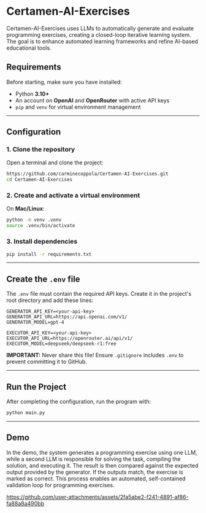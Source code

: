 # Certamen-AI-Exercises
Certamen-AI-Exercises uses LLMs to automatically generate and evaluate programming exercises, creating a closed-loop iterative learning system.
The goal is to enhance automated learning frameworks and refine AI-based educational tools.

## Requirements

Before starting, make sure you have installed:

- Python **3.10+**
- An account on **OpenAI** and **OpenRouter** with active API keys
- `pip` and `venv` for virtual environment management

---

## Configuration

### 1. **Clone the repository**

Open a terminal and clone the project:

```sh
https://github.com/carminecoppola/Certamen-AI-Exercises.git
cd Certamen-AI-Exercises
```

### 2. **Create and activate a virtual environment**

On **Mac/Linux**:
```sh
python -m venv .venv
source .venv/bin/activate
```


### 3. **Install dependencies**

```sh
pip install -r requirements.txt
```

---

## Create the `.env` file

The `.env` file must contain the required API keys. Create it in the project's root directory and add these lines:

```
GENERATOR_API_KEY=<your-api-key>
GENERATOR_API_URL=https://api.openai.com/v1/
GENERATOR_MODEL=gpt-4

EXECUTOR_API_KEY=<your-api-key>
EXECUTOR_API_URL=https://openrouter.ai/api/v1/
EXECUTOR_MODEL=deepseek/deepseek-r1:free
```

**IMPORTANT:** Never share this file! Ensure `.gitignore` includes `.env` to prevent committing it to GitHub.

---

## Run the Project

After completing the configuration, run the program with:

```sh
python main.py
```
---

## Demo
In the demo, the system generates a programming exercise using one LLM, while a second LLM is responsible for solving the task, compiling the solution, and executing it.
The result is then compared against the expected output provided by the generator. If the outputs match, the exercise is marked as correct.
This process enables an automated, self-contained validation loop for programming exercises.

https://github.com/user-attachments/assets/2fa5abe2-f241-4891-af86-fa88a8a490bb


